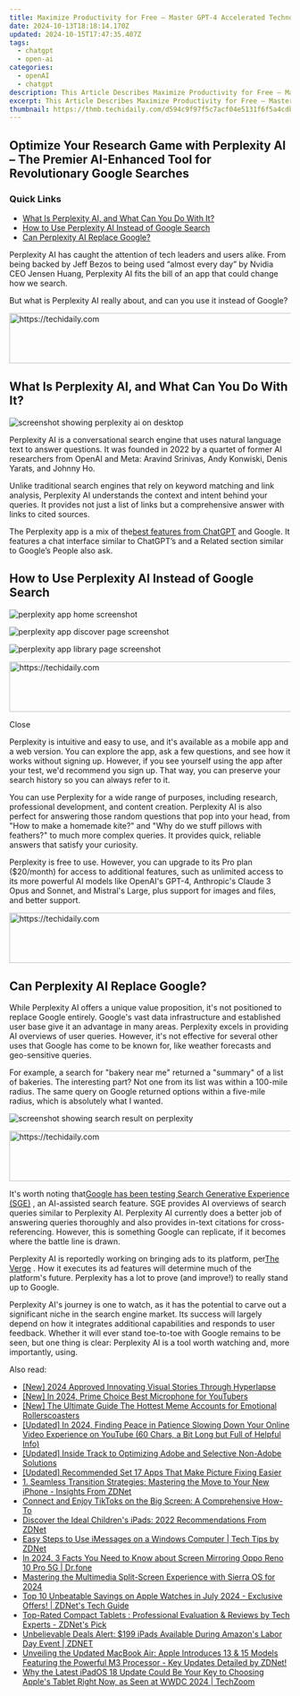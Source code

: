```yaml
---
title: Maximize Productivity for Free – Master GPT-4 Accelerated Technology with Copilot Assistance
date: 2024-10-13T18:18:14.170Z
updated: 2024-10-15T17:47:35.407Z
tags:
  - chatgpt
  - open-ai
categories:
  - openAI
  - chatgpt
description: This Article Describes Maximize Productivity for Free – Master GPT-4 Accelerated Technology with Copilot Assistance
excerpt: This Article Describes Maximize Productivity for Free – Master GPT-4 Accelerated Technology with Copilot Assistance
thumbnail: https://thmb.techidaily.com/d594c9f97f5c7acf04e5131f6f5a4cdb7d19c04f53e109e380d118d9fb18d3fe.jpg
---
```


## Optimize Your Research Game with Perplexity AI – The Premier AI-Enhanced Tool for Revolutionary Google Searches

### Quick Links

* [What Is Perplexity AI, and What Can You Do With It?](https://www.makeuseof.com/perplexity-ai-best-ai-powered-google-search-tool/#what-is-perplexity-ai-and-what-can-you-do-with-it)
* [How to Use Perplexity AI Instead of Google Search](https://www.makeuseof.com/perplexity-ai-best-ai-powered-google-search-tool/#how-to-use-perplexity-ai-instead-of-google-search)
* [Can Perplexity AI Replace Google?](https://www.makeuseof.com/perplexity-ai-best-ai-powered-google-search-tool/#can-perplexity-ai-replace-google)

 Perplexity AI has caught the attention of tech leaders and users alike. From being backed by Jeff Bezos to being used “almost every day” by Nvidia CEO Jensen Huang, Perplexity AI fits the bill of an app that could change how we search.

 But what is Perplexity AI really about, and can you use it instead of Google?

<!-- affiliate ads begin -->
<a href="https://homestyler.sjv.io/c/5597632/1943647/22993" target="_top" id="1943647">
  <img src="//a.impactradius-go.com/display-ad/22993-1943647" border="0" alt="https://techidaily.com" width="728" height="90"/>
</a>
<img height="0" width="0" src="https://homestyler.sjv.io/i/5597632/1943647/22993" style="position:absolute;visibility:hidden;" border="0" />
<!-- affiliate ads end -->

## What Is Perplexity AI, and What Can You Do With It?

![screenshot showing perplexity ai on desktop](https://static1.makeuseofimages.com/wordpress/wp-content/uploads/2024/04/screenshot-2024-04-16-123353-1.jpg)

 Perplexity AI is a conversational search engine that uses natural language text to answer questions. It was founded in 2022 by a quartet of former AI researchers from OpenAI and Meta: Aravind Srinivas, Andy Konwiski, Denis Yarats, and Johnny Ho.

 Unlike traditional search engines that rely on keyword matching and link analysis, Perplexity AI understands the context and intent behind your queries. It provides not just a list of links but a comprehensive answer with links to cited sources.

 The Perplexity app is a mix of the[best features from ChatGPT](https://www.makeuseof.com/chatgpt-features-you-arent-using-but-should/) and Google. It features a chat interface similar to ChatGPT’s and a Related section similar to Google’s People also ask.

## How to Use Perplexity AI Instead of Google Search

![perplexity app home screenshot](https://static1.makeuseofimages.com/wordpress/wp-content/uploads/2024/04/perplexity-app-home-screenshot.jpg)

![perplexity app discover page screenshot](https://static1.makeuseofimages.com/wordpress/wp-content/uploads/2024/04/perplexity-app-discover-page-screenshot.jpg)

![perplexity app library page screenshot](https://static1.makeuseofimages.com/wordpress/wp-content/uploads/2024/04/perplexity-app-library-page-screenshot.jpg)

<!-- affiliate ads begin -->
<a href="https://aligracehair.sjv.io/c/5597632/1902294/19272" target="_top" id="1902294">
  <img src="//a.impactradius-go.com/display-ad/19272-1902294" border="0" alt="https://techidaily.com" width="728" height="90"/>
</a>
<img height="0" width="0" src="https://aligracehair.sjv.io/i/5597632/1902294/19272" style="position:absolute;visibility:hidden;" border="0" />
<!-- affiliate ads end -->

Close

 Perplexity is intuitive and easy to use, and it's available as a mobile app and a web version. You can explore the app, ask a few questions, and see how it works without signing up. However, if you see yourself using the app after your test, we'd recommend you sign up. That way, you can preserve your search history so you can always refer to it.

 You can use Perplexity for a wide range of purposes, including research, professional development, and content creation. Perplexity AI is also perfect for answering those random questions that pop into your head, from "How to make a homemade kite?" and "Why do we stuff pillows with feathers?" to much more complex queries. It provides quick, reliable answers that satisfy your curiosity.

 Perplexity is free to use. However, you can upgrade to its Pro plan ($20/month) for access to additional features, such as unlimited access to its more powerful AI models like OpenAI's GPT-4, Anthropic's Claude 3 Opus and Sonnet, and Mistral's Large, plus support for images and files, and better support.

<!-- affiliate ads begin -->
<a href="https://unicoeye.pxf.io/c/5597632/2134244/18498" target="_top" id="2134244">
  <img src="//a.impactradius-go.com/display-ad/18498-2134244" border="0" alt="https://techidaily.com" width="728" height="90"/>
</a>
<img height="0" width="0" src="https://unicoeye.pxf.io/i/5597632/2134244/18498" style="position:absolute;visibility:hidden;" border="0" />
<!-- affiliate ads end -->

## Can Perplexity AI Replace Google?

 While Perplexity AI offers a unique value proposition, it's not positioned to replace Google entirely. Google's vast data infrastructure and established user base give it an advantage in many areas. Perplexity excels in providing AI overviews of user queries. However, it's not effective for several other uses that Google has come to be known for, like weather forecasts and geo-sensitive queries.

 For example, a search for "bakery near me" returned a "summary" of a list of bakeries. The interesting part? Not one from its list was within a 100-mile radius. The same query on Google returned options within a five-mile radius, which is absolutely what I wanted.

![screenshot showing search result on perplexity](https://static1.makeuseofimages.com/wordpress/wp-content/uploads/2024/04/screenshot-showing-search-result-on-perplexity.jpg)

<!-- affiliate ads begin -->
<a href="https://appsumo.8odi.net/c/5597632/2082526/7443" target="_top" id="2082526">
  <img src="//a.impactradius-go.com/display-ad/7443-2082526" border="0" alt="https://techidaily.com" width="728" height="90"/>
</a>
<img height="0" width="0" src="https://appsumo.8odi.net/i/5597632/2082526/7443" style="position:absolute;visibility:hidden;" border="0" />
<!-- affiliate ads end -->

 It's worth noting that[Google has been testing Search Generative Experience (SGE)](https://www.makeuseof.com/how-to-access-google-ai-powered-search/) , an AI-assisted search feature. SGE provides AI overviews of search queries similar to Perplexity AI. Perplexity AI currently does a better job of answering queries thoroughly and also provides in-text citations for cross-referencing. However, this is something Google can replicate, if it becomes where the battle line is drawn.

 Perplexity AI is reportedly working on bringing ads to its platform, per[The Verge](https://www.theverge.com/2024/4/1/24118154/perplexity-will-try-a-form-of-ads-on-its-ai-search-platform) . How it executes its ad features will determine much of the platform's future. Perplexity has a lot to prove (and improve!) to really stand up to Google.

 Perplexity AI's journey is one to watch, as it has the potential to carve out a significant niche in the search engine market. Its success will largely depend on how it integrates additional capabilities and responds to user feedback. Whether it will ever stand toe-to-toe with Google remains to be seen, but one thing is clear: Perplexity AI is a tool worth watching and, more importantly, using.

<ins class="adsbygoogle"
     style="display:block"
     data-ad-format="autorelaxed"
     data-ad-client="ca-pub-7571918770474297"
     data-ad-slot="1223367746"></ins>

<ins class="adsbygoogle"
     style="display:block"
     data-ad-client="ca-pub-7571918770474297"
     data-ad-slot="8358498916"
     data-ad-format="auto"
     data-full-width-responsive="true"></ins>

<span class="atpl-alsoreadstyle">Also read:</span>
<div><ul>
<li><a href="https://article-helps.techidaily.com/new-2024-approved-innovating-visual-stories-through-hyperlapse/"><u>[New] 2024 Approved Innovating Visual Stories Through Hyperlapse</u></a></li>
<li><a href="https://youtube-lab.techidaily.com/n-2024-prime-choice-best-microphone-for-youtubers/"><u>[New] In 2024, Prime Choice Best Microphone for YouTubers</u></a></li>
<li><a href="https://instagram-clips.techidaily.com/new-the-ultimate-guide-the-hottest-meme-accounts-for-emotional-rollerscoasters/"><u>[New] The Ultimate Guide The Hottest Meme Accounts for Emotional Rollerscoasters</u></a></li>
<li><a href="https://eaxpv-info.techidaily.com/updated-in-2024-finding-peace-in-patience-slowing-down-your-online-video-experience-on-youtube-60-chars-a-bit-long-but-full-of-helpful-info/"><u>[Updated] In 2024, Finding Peace in Patience Slowing Down Your Online Video Experience on YouTube (60 Chars, a Bit Long but Full of Helpful Info)</u></a></li>
<li><a href="https://extra-support.techidaily.com/updated-inside-track-to-optimizing-adobe-and-selective-non-adobe-solutions/"><u>[Updated] Inside Track to Optimizing Adobe and Selective Non-Adobe Solutions</u></a></li>
<li><a href="https://extra-skills.techidaily.com/updated-recommended-set-17-apps-that-make-picture-fixing-easier/"><u>[Updated] Recommended Set 17 Apps That Make Picture Fixing Easier</u></a></li>
<li><a href="https://tech-haven.techidaily.com/1-seamless-transition-strategies-mastering-the-move-to-your-new-iphone-insights-from-zdnet/"><u>1. Seamless Transition Strategies: Mastering the Move to Your New iPhone - Insights From ZDNet</u></a></li>
<li><a href="https://techtrends.techidaily.com/connect-and-enjoy-tiktoks-on-the-big-screen-a-comprehensive-how-to/"><u>Connect and Enjoy TikToks on the Big Screen: A Comprehensive How-To</u></a></li>
<li><a href="https://tech-haven.techidaily.com/discover-the-ideal-childrens-ipads-2022-recommendations-from-zdnet/"><u>Discover the Ideal Children's iPads: 2022 Recommendations From ZDNet</u></a></li>
<li><a href="https://tech-haven.techidaily.com/easy-steps-to-use-imessages-on-a-windows-computer-tech-tips-by-zdnet/"><u>Easy Steps to Use iMessages on a Windows Computer | Tech Tips by ZDNet</u></a></li>
<li><a href="https://screen-mirror.techidaily.com/in-2024-3-facts-you-need-to-know-about-screen-mirroring-oppo-reno-10-pro-5g-drfone-by-drfone-android/"><u>In 2024, 3 Facts You Need to Know about Screen Mirroring Oppo Reno 10 Pro 5G | Dr.fone</u></a></li>
<li><a href="https://extra-guidance.techidaily.com/mastering-the-multimedia-split-screen-experience-with-sierra-os-for-2024/"><u>Mastering the Multimedia Split-Screen Experience with Sierra OS for 2024</u></a></li>
<li><a href="https://tech-haven.techidaily.com/top-10-unbeatable-savings-on-apple-watches-in-july-2024-exclusive-offers-zdnets-tech-guide/"><u>Top 10 Unbeatable Savings on Apple Watches in July 2024 - Exclusive Offers! | ZDNet's Tech Guide</u></a></li>
<li><a href="https://tech-haven.techidaily.com/top-rated-compact-tablets-professional-evaluation-and-reviews-by-tech-experts-zdnets-pick/"><u>Top-Rated Compact Tablets : Professional Evaluation & Reviews by Tech Experts - ZDNet's Pick</u></a></li>
<li><a href="https://tech-haven.techidaily.com/unbelievable-deals-alert-199-ipads-available-during-amazons-labor-day-event-zdnet/"><u>Unbelievable Deals Alert: $199 iPads Available During Amazon's Labor Day Event | ZDNET</u></a></li>
<li><a href="https://tech-haven.techidaily.com/unveiling-the-updated-macbook-air-apple-introduces-13-and-15-models-featuring-the-powerful-m3-processor-key-updates-detailed-by-zdnet/"><u>Unveiling the Updated MacBook Air: Apple Introduces 13 & 15 Models Featuring the Powerful M3 Processor - Key Updates Detailed by ZDNet!</u></a></li>
<li><a href="https://tech-haven.techidaily.com/why-the-latest-ipados-18-update-could-be-your-key-to-choosing-apples-tablet-right-now-as-seen-at-wwdc-2024-techzoom/"><u>Why the Latest iPadOS 18 Update Could Be Your Key to Choosing Apple's Tablet Right Now, as Seen at WWDC 2024 | TechZoom</u></a></li>
</ul></div>

